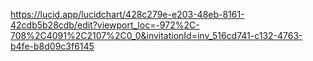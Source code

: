 https://lucid.app/lucidchart/428c279e-e203-48eb-8161-42cdb5b28cdb/edit?viewport_loc=-972%2C-708%2C4091%2C2107%2C0_0&invitationId=inv_516cd741-c132-4763-b4fe-b8d09c3f6145